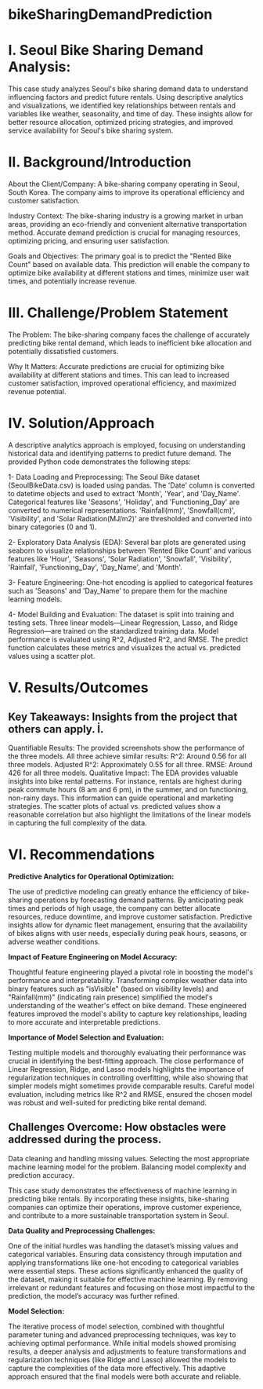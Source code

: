 # bikeSharingDemandPrediction
# I. Seoul Bike Sharing Demand Analysis:
This case study analyzes Seoul's bike sharing demand data to understand influencing factors and predict future rentals. Using descriptive analytics and visualizations, we identified key relationships between rentals and variables like weather, seasonality, and time of day. These insights allow for better resource allocation, optimized pricing strategies, and improved service availability for Seoul's bike sharing system.

# II. Background/Introduction
About the Client/Company: A bike-sharing company operating in Seoul, South Korea. The company aims to improve its operational efficiency and customer satisfaction.

Industry Context: The bike-sharing industry is a growing market in urban areas, providing an eco-friendly and convenient alternative transportation method. Accurate demand prediction is crucial for managing resources, optimizing pricing, and ensuring user satisfaction.

Goals and Objectives: The primary goal is to predict the "Rented Bike Count" based on available data. This prediction will enable the company to optimize bike availability at different stations and times, minimize user wait times, and potentially increase revenue.

# III. Challenge/Problem Statement 
The Problem: The bike-sharing company faces the challenge of accurately predicting bike rental demand, which leads to inefficient bike allocation and potentially dissatisfied customers.

Why It Matters: Accurate predictions are crucial for optimizing bike availability at different stations and times. This can lead to increased customer satisfaction, improved operational efficiency, and maximized revenue potential.

# IV. Solution/Approach
A descriptive analytics approach is employed, focusing on understanding historical data and identifying patterns to predict future demand. The provided Python code demonstrates the following steps:

1- Data Loading and Preprocessing: The Seoul Bike dataset (SeoulBikeData.csv) is loaded using pandas. The 'Date' column is converted to datetime objects and used to extract 'Month', 'Year', and 'Day_Name'. Categorical features like 'Seasons', 'Holiday', and 'Functioning_Day' are converted to numerical representations. 'Rainfall(mm)', 'Snowfall(cm)', 'Visibility', and 'Solar Radiation(MJ/m2)' are thresholded and converted into binary categories (0 and 1).

2- Exploratory Data Analysis (EDA): Several bar plots are generated using seaborn to visualize relationships between 'Rented Bike Count' and various features like 'Hour', 'Seasons', 'Solar Radiation', 'Snowfall', 'Visibility', 'Rainfall', 'Functioning_Day', 'Day_Name', and 'Month'.

3- Feature Engineering: One-hot encoding is applied to categorical features such as 'Seasons' and 'Day_Name' to prepare them for the machine learning models.

4- Model Building and Evaluation: The dataset is split into training and testing sets. Three linear models—Linear Regression, Lasso, and Ridge Regression—are trained on the standardized training data. Model performance is evaluated using R^2, Adjusted R^2, and RMSE. The predict function calculates these metrics and visualizes the actual vs. predicted values using a scatter plot.

# V. Results/Outcomes 
## Key Takeaways: Insights from the project that others can apply. İ.
Quantifiable Results: The provided screenshots show the performance of the three models. All three achieve similar results:
R^2: Around 0.56 for all three models.
Adjusted R^2: Approximately 0.55 for all three.
RMSE: Around 426 for all three models.
Qualitative Impact: The EDA provides valuable insights into bike rental patterns. For instance, rentals are highest during peak commute hours (8 am and 6 pm), in the summer, and on functioning, non-rainy days. This information can guide operational and marketing strategies. The scatter plots of actual vs. predicted values show a reasonable correlation but also highlight the limitations of the linear models in capturing the full complexity of the data.


# VI. Recommendations
**Predictive Analytics for Operational Optimization:** 

The use of predictive modeling can greatly enhance the efficiency of bike-sharing operations by forecasting demand patterns. By anticipating peak times and periods of high usage, the company can better allocate resources, reduce downtime, and improve customer satisfaction. Predictive insights allow for dynamic fleet management, ensuring that the availability of bikes aligns with user needs, especially during peak hours, seasons, or adverse weather conditions.

**Impact of Feature Engineering on Model Accuracy:**

Thoughtful feature engineering played a pivotal role in boosting the model's performance and interpretability. Transforming complex weather data into binary features such as "isVisible" (based on visibility levels) and "Rainfall(mm)" (indicating rain presence) simplified the model's understanding of the weather's effect on bike demand. These engineered features improved the model's ability to capture key relationships, leading to more accurate and interpretable predictions.

**Importance of Model Selection and Evaluation:**

Testing multiple models and thoroughly evaluating their performance was crucial in identifying the best-fitting approach. The close performance of Linear Regression, Ridge, and Lasso models highlights the importance of regularization techniques in controlling overfitting, while also showing that simpler models might sometimes provide comparable results. Careful model evaluation, including metrics like R^2 and RMSE, ensured the chosen model was robust and well-suited for predicting bike rental demand.

## Challenges Overcome: How obstacles were addressed during the process.
Data cleaning and handling missing values.
Selecting the most appropriate machine learning model for the problem.
Balancing model complexity and prediction accuracy.


This case study demonstrates the effectiveness of machine learning in predicting bike rentals. By incorporating these insights, bike-sharing companies can optimize their operations, improve customer experience, and contribute to a more sustainable transportation system in Seoul.


**Data Quality and Preprocessing Challenges:**

One of the initial hurdles was handling the dataset’s missing values and categorical variables. Ensuring data consistency through imputation and applying transformations like one-hot encoding to categorical variables were essential steps. These actions significantly enhanced the quality of the dataset, making it suitable for effective machine learning. By removing irrelevant or redundant features and focusing on those most impactful to the prediction, the model’s accuracy was further refined.

**Model Selection:**

The iterative process of model selection, combined with thoughtful parameter tuning and advanced preprocessing techniques, was key to achieving optimal performance. While initial models showed promising results, a deeper analysis and adjustments to feature transformations and regularization techniques (like Ridge and Lasso) allowed the models to capture the complexities of the data more effectively. This adaptive approach ensured that the final models were both accurate and reliable.
